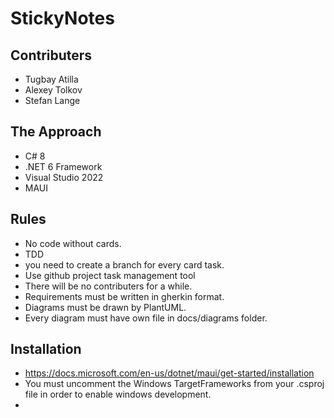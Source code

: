 # StickyNotes

## Contributers

- Tugbay Atilla
- Alexey Tolkov
- Stefan Lange

## The Approach

- C# 8
- .NET 6 Framework
- Visual Studio 2022
- MAUI 


## Rules

- No code without cards.
- TDD
- you need to create a branch for every card task.
- Use github project task management tool
- There will be no contributers for a while.
- Requirements must be written in gherkin format.
- Diagrams must be drawn by PlantUML.
- Every diagram must have own file in docs/diagrams folder.


## Installation

- https://docs.microsoft.com/en-us/dotnet/maui/get-started/installation
- You must uncomment the Windows TargetFrameworks from your .csproj file in order to enable windows development.
- 
